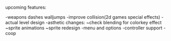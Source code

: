 upcoming features:

-weapons dashes walljumps
-improve collision(2d games special effects)
-actual level design
-asthetic changes:
    ~check blending for colorkey effect
    ~sprite animations
    ~sprite redesign
-menu and options
-controller support
-coop
    